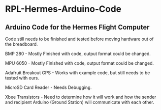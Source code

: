 # RPL-Hermes-Arduino-Code
## Arduino Code for the Hermes Flight Computer
Code still needs to be finished and tested before moving hardware out of the breadboard.

BMP 280 - Mostly Finished with code, output format could be changed. 

MPU 6050 - Mostly Finished with code, output format could be changed.

Adafruit Breakout GPS - Works with example code, but still needs to be tested with ours.

MicroSD Card Reader - Needs Debugging.

Xbee Transistors - Need to determine how it will work and how the sender and recipient Arduino (Ground Station) will communicate with each other.
